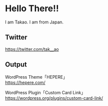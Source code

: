 # Hello There!!
I am Takao. I am from Japan.<br>

## Twitter
https://twitter.com/tak__ao

## Output
WordPress Theme「HEPERE」<br>
https://hepere.com/<br>

WordPress Plugin「Custom Card Link」<br>
https://wordpress.org/plugins/custom-card-link/
